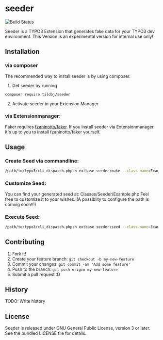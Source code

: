 # seeder
[![Build Status](https://travis-ci.org/TildBJ/seeder.svg?branch=master)](https://travis-ci.org/TildBJ/seeder)

Seeder is a TYPO3 Extension that generates fake data for your TYPO3 dev environment. This Version is an experimental version for internal use only!

## Installation

### via composer

The recommended way to install seeder is by using composer.
1. Get seeder by running
```sh
composer require tildbj/seeder
```
2. Activate seeder in your Extension Manager

### via Extensionmanager:

Faker requires [fzaninotto/faker](https://packagist.org/packages/fzaninotto/faker).
If you install seeder via Extensionmanager it's up to you to install fzaninotto/faker yourself.

## Usage

### Create Seed via commandline:

```sh
/path/to/typo3/cli_dispatch.phpsh extbase seeder:make --class-name=Example --table-name=tx_myextension_domain_model_mymodel
```

### Customize Seed:

You can find your generated seed at: Classes/Seeder/Example.php
Feel free to customize it to your wishes. (A possiblity to configure the path is coming soon!!!)

### Execute Seed:

```sh
/path/to/typo3/cli_dispatch.phpsh extbase seeder:seed --class-name=Example
```

## Contributing

1. Fork it!
2. Create your feature branch: `git checkout -b my-new-feature`
3. Commit your changes: `git commit -am 'Add some feature'`
4. Push to the branch: `git push origin my-new-feature`
5. Submit a pull request :D

## History

TODO: Write history

## License

Seeder is released under GNU General Public License, version 3 or later. See the bundled LICENSE file for details.